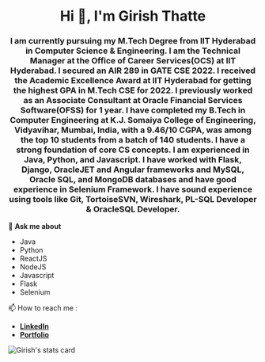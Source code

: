 <h1 align="center">Hi 👋, I'm Girish Thatte</h1>
<h3 align="center">I am currently pursuing my M.Tech Degree from IIT Hyderabad in Computer Science & Engineering. I am the Technical Manager at the Office of Career Services(OCS) at IIT Hyderabad. I secured an AIR 289 in GATE CSE 2022. I received the Academic Excellence Award at IIT Hyderabad for getting the highest GPA in M.Tech CSE for 2022. I previously worked as an Associate Consultant at Oracle Financial Services Software(OFSS) for 1 year. I have completed my B.Tech in Computer Engineering at K.J. Somaiya College of Engineering, Vidyavihar, Mumbai, India, with a 9.46/10 CGPA, was among the top 10 students from a batch of 140 students. I have a strong foundation of core CS concepts. I am experienced in Java, Python, and Javascript. I have worked with Flask, Django, OracleJET and Angular frameworks and MySQL, Oracle SQL, and MongoDB databases and have good experience in Selenium Framework. I have sound experience using tools like Git, TortoiseSVN, Wireshark, PL-SQL Developer & OracleSQL Developer.</h3>

💬 **Ask me about**
  - Java
  - Python
  - ReactJS
  - NodeJS
  - Javascript
  - Flask
  - Selenium

📫 How to reach me : 
 - [**LinkedIn**](https://linkedin.com/in/girish-thatte) <a href="https://linkedin.com/in/girish-thatte" target="_blank"></a>
 - [**Portfolio**](http://girishgr8.github.io/)

<p align="left"> <img src="https://github-readme-stats.vercel.app/api?username=girishgr8&show_icons=true&count_private=true&theme=algolia" alt="Girish's stats card"/> </p>
